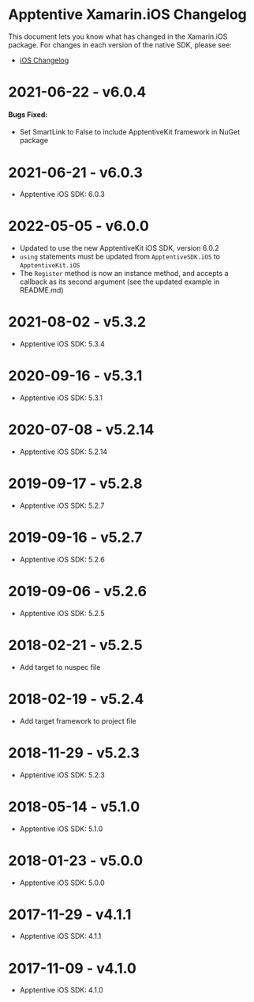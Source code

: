 # Apptentive Xamarin.iOS Changelog

This document lets you know what has changed in the Xamarin.iOS package. For changes in each version of the native SDK, please see:

- [iOS Changelog](https://github.com/apptentive/apptentive-kit-ios/blob/main/CHANGELOG.md)

# 2021-06-22 - v6.0.4

#### Bugs Fixed:

- Set SmartLink to False to include ApptentiveKit framework in NuGet package

# 2021-06-21 - v6.0.3

- Apptentive iOS SDK: 6.0.3

# 2022-05-05 - v6.0.0

- Updated to use the new ApptentiveKit iOS SDK, version 6.0.2
- `using` statements must be updated from `ApptentiveSDK.iOS` to `ApptentiveKit.iOS`
- The `Register` method is now an instance method, and accepts a callback as its second argument (see the updated example in README.md)

# 2021-08-02 - v5.3.2

- Apptentive iOS SDK: 5.3.4

# 2020-09-16 - v5.3.1

- Apptentive iOS SDK: 5.3.1

# 2020-07-08 - v5.2.14

- Apptentive iOS SDK: 5.2.14

# 2019-09-17 - v5.2.8

- Apptentive iOS SDK: 5.2.7

# 2019-09-16 - v5.2.7

- Apptentive iOS SDK: 5.2.6

# 2019-09-06 - v5.2.6

- Apptentive iOS SDK: 5.2.5

# 2018-02-21 - v5.2.5

- Add target to nuspec file

# 2018-02-19 - v5.2.4

- Add target framework to project file

# 2018-11-29 - v5.2.3

- Apptentive iOS SDK: 5.2.3

# 2018-05-14 - v5.1.0

- Apptentive iOS SDK: 5.1.0

# 2018-01-23 - v5.0.0

- Apptentive iOS SDK: 5.0.0

# 2017-11-29 - v4.1.1

- Apptentive iOS SDK: 4.1.1

# 2017-11-09 - v4.1.0

- Apptentive iOS SDK: 4.1.0
